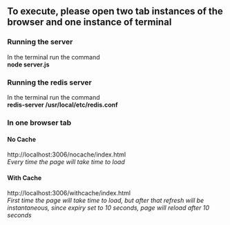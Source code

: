 
## To execute, please open two tab instances of the browser and one instance of terminal

### Running the server
In the terminal run the command  
**node server.js**

### Running the redis server
In the terminal run the command  
**redis-server /usr/local/etc/redis.conf**

### In one browser tab

#### **No Cache**  
http://localhost:3006/nocache/index.html  
*Every time the page will take time to load*



#### **With Cache**  
http://localhost:3006/withcache/index.html  
*First time the page will take time to load, but after that refresh will be instantaneous, since expiry set to 10 seconds, page will reload after 10 seconds*
